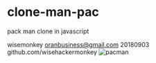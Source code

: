 # clone-man-pac

pack man clone in javascript

wisemonkey
oranbusiness@gmail.com
20180903
github.com/wisehackermonkey
![pacman](http://gametimefun.com/brantford/files/2018/05/pacman.jpg)

